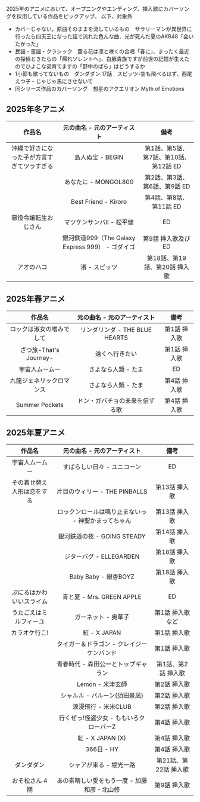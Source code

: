 2025年のアニメにおいて、オープニングやエンディング、挿入歌にカバーソングを採用している作品をピックアップ。
以下、対象外
- カバーじゃない。原曲そのままを流しているもの　サラリーマンが異世界に行ったら四天王になった話で流れた色んな曲、光が死んだ夏のAKB48「会いたかった」
- 民謡・童謡・クラシック　薫る花は凛と咲くの合唱「春に」、まったく最近の探偵ときたらの「帰れソレントへ」、白豚貴族ですが前世の記憶が生えたのでひよこな弟育てますの「野中のばら」はどうするか
- 1小節も歌ってないもの　ダンダダン 17話　スピッツ-空も飛べるはず、西尾えつ子 - じゃじゃ馬にさせないで
- 同シリーズ作品のカバーソング　想星のアクエリオン Myth of Emotions
  
## 2025年冬アニメ

|作品名|元の曲名 - 元のアーティスト|備考|
|:-:|:-:|:-:|
|沖縄で好きになった子が方言すぎてツラすぎる|島人ぬ宝 - BEGIN|第1話、第5話、第7話、第10話、第12話 ED|
||あなたに - MONGOL800|第2話、第3話、第6話、第9話 ED|
||Best Friend - Kiroro|第4話、第8話、第11話 ED|
|悪役令嬢転生おじさん|マツケンサンバII - 松平健|ED|
||銀河鉄道999（The Galaxy Express 999） - ゴダイゴ|第9話 挿入歌及びED|
|アオのハコ|渚 - スピッツ|第18話、第19話、第20話 挿入歌|

## 2025年春アニメ

|作品名|元の曲名 - 元のアーティスト|備考|
|:-:|:-:|:-:|
|ロックは淑女の嗜みでして|リンダリンダ - THE BLUE HEARTS|第1話 挿入歌|
|ざつ旅-That's Journey-|遠くへ行きたい|第1話 挿入歌|
|宇宙人ムームー|さよなら人類 - たま|ED|
|九龍ジェネリックロマンス|さよなら人類 - たま|第4話 挿入歌|
|Summer Pockets|ドン・ガバチョの未来を信ずる歌|第4話 挿入歌|

## 2025年夏アニメ
|作品名|元の曲名 - 元のアーティスト|備考|
|:-:|:-:|:-:|
|宇宙人ムームー|すばらしい日々 - ユニコーン|ED|
|その着せ替え人形は恋をする|片目のウィリー - THE PINBALLS|第13話 挿入歌|
||ロックンロールは鳴り止まないっ - 神聖かまってちゃん|第13話 挿入歌|
||銀河鉄道の夜 - GOING STEADY|第14話 挿入歌|
||ジターバグ - ELLEGARDEN|第18話 挿入歌|
||Baby Baby - 銀杏BOYZ|第18話 挿入歌|
|ぷにるはかわいいスライム|青と夏 - Mrs. GREEN APPLE|ED|
|うたごえはミルフィーユ|ガーネット - 奥華子|第1話 挿入歌など|
|カラオケ行こ!|紅 - X JAPAN|第1話 挿入歌|
||タイガー＆ドラゴン - クレイジーケンバンド|第1話 挿入歌|
||青春時代 - 森田公一とトップギャラン|第1話、第2話  挿入歌|
||Lemon - 米津玄師|第2話 挿入歌|
||シャルル - バルーン(須田景凪)|第2話 挿入歌|
||浪漫飛行 - 米米CLUB|第2話 挿入歌|
||行くぜっ!怪盗少女 - ももいろクローバーZ|第4話 挿入歌|
||紅 - X JAPAN (X)|第4話 挿入歌|
||366日 - HY|第4話 挿入歌|
|ダンダダン|シャアが来る - 堀光一路|第21話、第22話 挿入歌|
|おそ松さん 4期|あの素晴しい愛をもう一度 - 加藤和彦・北山修|第9話 挿入歌|
